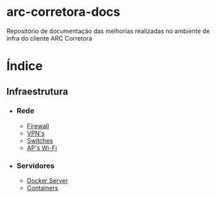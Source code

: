 # arc-corretora-docs

Repositório de documentação das melhorias realizadas no ambiente de infra do cliente ARC Corretora

# Índice

## Infraestrutura

- ### Rede

  - [Firewall](/pages/infra/rede/firewall.md)
  - [VPN's](/pages/infra/rede/vpns.md)
  - [Switches](/pages/infra/rede/switches.md)
  - [AP's Wi-Fi](/pages/infra/rede/aps-wifi.md)

- ### Servidores

  - [Docker Server](/pages/infra/servidores/docker-server.md)
  - [Containers](/pages/infra/servidores/docker-server/containers.md)